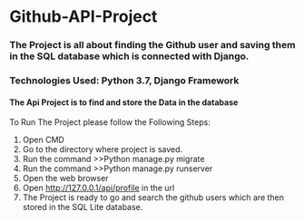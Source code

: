 # Github-API-Project
### The Project is all about finding the Github user and saving them in the SQL database which is connected with Django.
### Technologies Used: Python 3.7, Django Framework

#### The Api Project is to find and store the Data in the database
To Run The Project please follow the Following Steps:
1. Open CMD
2. Go to the directory where project is saved.
3. Run the command >>Python manage.py migrate
4. Run the command >>Python manage.py runserver
5. Open the web browser
6. Open http://127.0.0.1/api/profile in the url
7. The Project is ready to go and search the github users which are then stored in the SQL Lite database.
